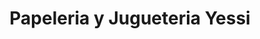 ---
title: "Papeleria y Jugueteria Yessi"
url: /almoloya-de-juarez-estado-de-mexico/papeleria-y-jugueteria-yessi/
shop: Schreibwaren
---